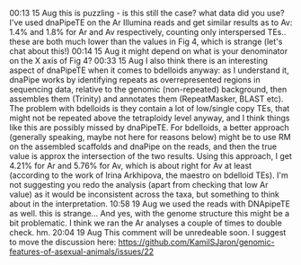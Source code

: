 
00:13 15 Aug
this is puzzling - is this still the case? what data did you use? I've used dnaPipeTE on the Ar Illumina reads and get similar results as to Av: 1.4% and 1.8% for Ar and Av respectively, counting only interspersed TEs.. these are both much lower than the values in Fig 4, which is strange (let's chat about this!)
00:14 15 Aug
it might depend on what is your denominator on the X axis of Fig 4?
00:33 15 Aug
I also think there is an interesting aspect of dnaPipeTE when it comes to bdelloids anyway: as I understand it, dnaPipe works by identifying repeats as overrepresented regions in sequencing data, relative to the genomic (non-repeated) background, then assembles them (Trinity) and annotates them (RepeatMasker, BLAST etc). The problem with bdelloids is they contain a lot of low/single copy TEs, that might not be repeated above the tetraploidy level anyway, and I think things like this are possibly missed by dnaPipeTE. For bdelloids, a better approach (generally speaking, maybe not here for reasons below) might be to use RM on the assembled scaffolds and dnaPipe on the reads, and then the true value is approx the intersection of the two results. Using this approach, I get 4.21% for Ar and 5.76% for Av, which is about right for Av at least (according to the work of Irina Arkhipova, the maestro on bdelloid TEs). I'm not suggesting you redo the analysis (apart from checking that low Ar value) as it would be inconsistent across the taxa, but something to think about in the interpretation.
10:58 19 Aug
we used the reads with DNApipeTE as well. this is strange...
And yes, with the genome structure this might be a bit problematic.
I think we ran the Ar analyses a couple of times to double check. hm.
20:04 19 Aug
This comment will be unredeable soon. I suggest to move the discussion here:
https://github.com/KamilSJaron/genomic-features-of-asexual-animals/issues/22